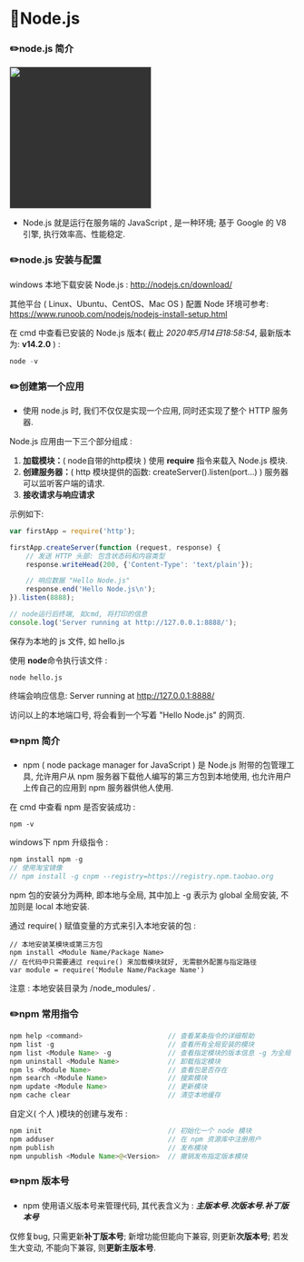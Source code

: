 # :paperclip:Node.js

### :pencil2:node.js 简介

<img src="https://i1.fuimg.com/719027/0d30b6b68bbdf4bc.png" style="width: 250px; background: rgb(51,51,51)" />

- Node.js 就是运行在服务端的 JavaScript , 是一种环境; 基于 Google 的 V8 引擎, 执行效率高、性能稳定.



### :pencil2:node.js 安装与配置

windows 本地下载安装 Node.js : http://nodejs.cn/download/

其他平台 ( Linux、Ubuntu、CentOS、Mac OS ) 配置 Node 环境可参考: https://www.runoob.com/nodejs/nodejs-install-setup.html

在 cmd 中查看已安装的 Node.js 版本( 截止 *2020年5月14日18:58:54*, 最新版本为: **v14.2.0** ) :

```java
node -v
```



### :pencil2:创建第一个应用

- 使用 node.js 时, 我们不仅仅是实现一个应用, 同时还实现了整个 HTTP 服务器.

Node.js 应用由一下三个部分组成 :

1. **加载模块：**( node自带的http模块 ) 使用 **require** 指令来载入 Node.js 模块.
2. **创建服务器：**( http 模块提供的函数: createServer().listen(port...) ) 服务器可以监听客户端的请求.
3. **接收请求与响应请求**

示例如下:

```javascript
var firstApp = require('http');

firstApp.createServer(function (request, response) {
    // 发送 HTTP 头部: 包含状态码和内容类型
    response.writeHead(200, {'Content-Type': 'text/plain'});

    // 响应数据 "Hello Node.js"
    response.end('Hello Node.js\n');
}).listen(8888);

// node运行后终端, 如cmd, 将打印的信息
console.log('Server running at http://127.0.0.1:8888/');
```

保存为本地的 js 文件, 如 hello.js

使用 **node**命令执行该文件 :

```
node hello.js
```

终端会响应信息: Server running at http://127.0.0.1:8888/

访问以上的本地端口号, 将会看到一个写着 "Hello Node.js" 的网页.



### :pencil2:npm 简介

- npm ( node package manager for JavaScript ) 是 Node.js 附带的包管理工具, 允许用户从 npm 服务器下载他人编写的第三方包到本地使用, 也允许用户上传自己的应用到 npm 服务器供他人使用.

在 cmd 中查看 npm 是否安装成功 : 

```
npm -v
```

windows下 npm 升级指令 :

```java
npm install npm -g
// 使用淘宝镜像
// npm install -g cnpm --registry=https://registry.npm.taobao.org
```

npm 包的安装分为两种, 即本地与全局, 其中加上 -g 表示为 global 全局安装, 不加则是 local 本地安装.

通过 require( ) 赋值变量的方式来引入本地安装的包 :

```
// 本地安装某模块或第三方包
npm install <Module Name/Package Name>
// 在代码中只需要通过 require() 来加载模块就好, 无需额外配置与指定路径
var module = require('Module Name/Package Name')
```

注意 : 本地安装目录为 /node_modules/ .



### :pencil2:npm 常用指令

```java
npm help <command>                     // 查看某条指令的详细帮助 
npm list -g                            // 查看所有全局安装的模块 
npm list <Module Name> -g              // 查看指定模块的版本信息 -g 为全局
npm uninstall <Module Name>            // 卸载指定模块
npm ls <Module Name>      			   // 查看包是否存在
npm search <Module Name>               // 搜索模块
npm update <Module Name>               // 更新模块
npm cache clear                        // 清空本地缓存
```

自定义( 个人 )模块的创建与发布 :

```java
npm init                               // 初始化一个 node 模块
npm adduser                            // 在 npm 资源库中注册用户
npm publish                            // 发布模块
npm unpublish <Module Name>@<Version>  // 撤销发布指定版本模块
```



### :pencil2:npm 版本号

- npm 使用语义版本号来管理代码, 其代表含义为 : ***主版本号.次版本号.补丁版本号***

仅修复bug, 只需更新**补丁版本号**; 新增功能但能向下兼容, 则更新**次版本号**; 若发生大变动, 不能向下兼容, 则**更新主版本号**.

